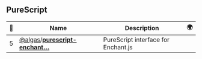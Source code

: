 ## PureScript 

|:star2: | Name | Description | 🌍|
|---|---|---|---|
|5|[@algas](https://github.com/algas)/[**purescript-enchant…**](https://github.com/algas/purescript-enchantjs)|PureScript interface for Enchant.js||

